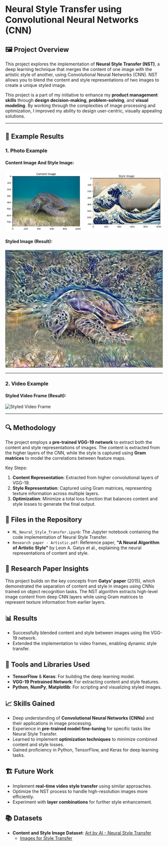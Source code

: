 # Neural Style Transfer using Convolutional Neural Networks (CNN)

## 🖼️ Project Overview
This project explores the implementation of **Neural Style Transfer (NST)**, a deep learning technique that merges the content of one image with the artistic style of another, using Convolutional Neural Networks (CNN). NST allows you to blend the content and style representations of two images to create a unique styled image.

This project is a part of my initiative to enhance my **product management skills** through **design decision-making**, **problem-solving**, and **visual modeling**. By working through the complexities of image processing and optimization, I improved my ability to design user-centric, visually appealing solutions.

---

## 🎯 Example Results

### 1. **Photo Example**

#### Content Image And Style Image:
![Content Image and Style Image](./assets/ContentStyle.png)

#### Styled Image (Result):
![Styled Image](./assets/Result.png)

---

### 2. **Video Example**

#### Styled Video Frame (Result):
![Styled Video Frame](./assets/styled_video_frame.jpg)

---

## 🔍 Methodology
The project employs a **pre-trained VGG-19 network** to extract both the content and style representations of images. The content is extracted from the higher layers of the CNN, while the style is captured using **Gram matrices** to model the correlations between feature maps. 

Key Steps:
1. **Content Representation**: Extracted from higher convolutional layers of VGG-19.
2. **Style Representation**: Captured using Gram matrices, representing texture information across multiple layers.
3. **Optimization**: Minimize a total loss function that balances content and style losses to generate the final output.

## 📂 Files in the Repository
- `ML_Neural_Style_Transfer.ipynb`: The Jupyter notebook containing the code implementation of Neural Style Transfer.
- `Research paper - Artistic.pdf`: Reference paper, **"A Neural Algorithm of Artistic Style"** by Leon A. Gatys et al., explaining the neural representations of content and style.

## 🧠 Research Paper Insights
This project builds on the key concepts from **Gatys' paper** (2015), which demonstrated the separation of content and style in images using CNNs trained on object recognition tasks. The NST algorithm extracts high-level image content from deep CNN layers while using Gram matrices to represent texture information from earlier layers.

## 📊 Results
- Successfully blended content and style between images using the VGG-19 network.
- Extended the implementation to video frames, enabling dynamic style transfer.

## 🔧 Tools and Libraries Used
- **TensorFlow** & **Keras**: For building the deep learning model.
- **VGG-19 Pretrained Network**: For extracting content and style features.
- **Python**, **NumPy**, **Matplotlib**: For scripting and visualizing styled images.

## 📈 Skills Gained
- Deep understanding of **Convolutional Neural Networks (CNNs)** and their applications in image processing.
- Experience in **pre-trained model fine-tuning** for specific tasks like Neural Style Transfer.
- Learned to implement **optimization techniques** to minimize combined content and style losses.
- Gained proficiency in Python, TensorFlow, and Keras for deep learning tasks.

## 🏗️ Future Work
- Implement **real-time video style transfer** using similar approaches.
- Optimize the NST process to handle high-resolution images more efficiently.
- Experiment with **layer combinations** for further style enhancement.

## 📚 Datasets
- **Content and Style Image Dataset**: [Art by AI - Neural Style Transfer](https://www.kaggle.com/vbookshelf/art-by-ai-neural-style-transfer)
  - [Images for Style Transfer](https://www.kaggle.com/soumikrakshit/images-for-style-transfer)

